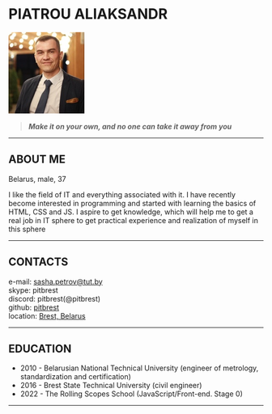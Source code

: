 # PIATROU ALIAKSANDR

![my photo](assets/img/logo.jpg) 

> **_Make it on your own, and no one can take it away from you_**  


---  

## ABOUT ME

Belarus, male, 37

I like the field of IT and everything associated with it. I have recently become interested in programming and started with learning the basics of HTML, CSS and JS. I aspire to get knowledge, which will help me to get a real job in IT sphere to get practical experience and realization of myself in this sphere  

---

## CONTACTS

e-mail: <sasha.petrov@tut.by>  
skype: pitbrest  
discord: pitbrest(@pitbrest)  
github: [pitbrest](/pitbrest)  
location: [Brest, Belarus](https://goo.gl/maps/ptAL4TB4n6LXx82E7)

---

## EDUCATION

- 2010 - Belarusian National Technical University (engineer of metrology, standardization and certification)
- 2016 - Brest State Technical University (civil engineer)
- 2022 - The Rolling Scopes School (JavaScript/Front-end. Stage 0)    

---
